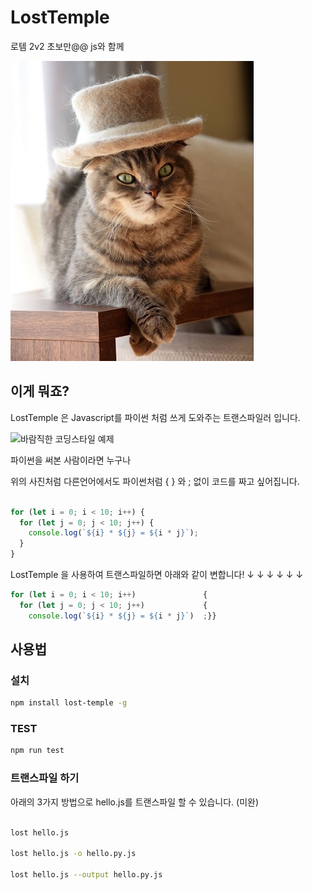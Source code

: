 # LostTemple

로템 2v2 초보만@@ js와 함께

![마스코트](DOCS/img/cat_wearing_hat.jpeg)

## 이게 뭐죠?

LostTemple 은 Javascript를 파이썬 처럼 쓰게 도와주는 트랜스파일러 입니다.

![바람직한 코딩스타일 예제](DOCS/img/brace_style.png)

파이썬을 써본 사람이라면 누구나

위의 사진처럼 다른언어에서도 파이썬처럼 { } 와 ; 없이 코드를 짜고 싶어집니다.

```js

for (let i = 0; i < 10; i++) {
  for (let j = 0; j < 10; j++) {
    console.log(`${i} * ${j} = ${i * j}`);
  }
}

```

LostTemple 을 사용하여 트랜스파일하면 아래와 같이 변합니다!
      ↓ ↓ ↓ ↓ ↓ ↓

```js
for (let i = 0; i < 10; i++)               {
  for (let j = 0; j < 10; j++)             {
    console.log(`${i} * ${j} = ${i * j}`)  ;}}

```

## 사용법

### 설치

```sh
npm install lost-temple -g
```

### TEST

```sh
npm run test
```

### 트랜스파일 하기

아래의 3가지 방법으로 hello.js를 트랜스파일 할 수 있습니다. (미완)

```sh

lost hello.js

lost hello.js -o hello.py.js

lost hello.js --output hello.py.js

```
